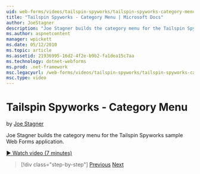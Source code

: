 ```yaml
---
uid: web-forms/videos/tailspin-spyworks/tailspin-spyworks-category-menu
title: "Tailspin Spyworks - Category Menu | Microsoft Docs"
author: JoeStagner
description: "Joe Stagner builds the category menu for the Tailspin Spyworks sample Web Forms application."
ms.author: aspnetcontent
manager: wpickett
ms.date: 05/12/2010
ms.topic: article
ms.assetid: 21936995-16d2-4f2e-b9b2-fa1dea15c7aa
ms.technology: dotnet-webforms
ms.prod: .net-framework
msc.legacyurl: /web-forms/videos/tailspin-spyworks/tailspin-spyworks-category-menu
msc.type: video
---
```

Tailspin Spyworks - Category Menu
====================
by [Joe Stagner](https://github.com/JoeStagner)

Joe Stagner builds the category menu for the Tailspin Spyworks sample Web Forms application.

[&#9654; Watch video (7 minutes)](https://channel9.msdn.com/Blogs/ASP-NET-Site-Videos/tailspin-spyworks-category-menu)

> [!div class="step-by-step"]
> [Previous](tailspin-spyworks-directory-organization.md)
> [Next](tailspin-spyworks-display-the-product-list.md)
